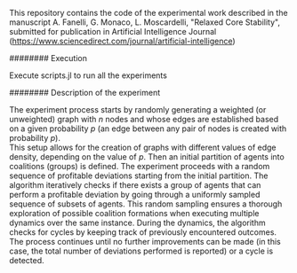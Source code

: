 This repository contains the code of the experimental work described in the manuscript A. Fanelli, G. Monaco, L. Moscardelli, "Relaxed Core Stability", submitted for publication in Artificial Intelligence Journal (https://www.sciencedirect.com/journal/artificial-intelligence)



########
Execution

Execute scripts.jl to run all the experiments  


########
Description of  the experiment

The experiment process starts by randomly generating a weighted (or unweighted) graph with $n$ nodes and whose edges are established based on a given probability $p$ (an edge between any pair of nodes is created with probability $p$).  
This setup allows for the creation of graphs with different values of edge density, depending on the value of $p$. 
Then an initial partition of agents into coalitions (groups) is defined. 
The experiment proceeds with a random sequence of profitable deviations starting from the initial partition. 
The algorithm iteratively checks if there exists a group of agents that can perform a profitable deviation by going through a uniformly sampled sequence of subsets of agents. This random sampling ensures a thorough exploration of possible coalition formations when executing multiple dynamics over the same instance. 
During the dynamics, the algorithm checks for cycles by keeping track of previously encountered outcomes.
The process continues until no further improvements can be made (in this case, the total number of deviations performed is reported) or a cycle is detected. 






